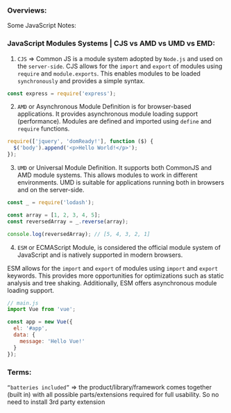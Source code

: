 ### Overviews:
Some JavaScript Notes:

### JavaScript Modules Systems | CJS vs AMD vs UMD vs EMD:

1. `CJS` => Common JS is a module system adopted by `Node.js` and used on the `server-side`. CJS allows for the `import` and `export` of modules using `require` and `module.exports`. This enables modules to be loaded `synchronously` and provides a simple syntax.
```js
const express = require('express');
```

2. `AMD` or Asynchronous Module Definition is for browser-based applications. It provides asynchronous module loading support (performance). Modules are defined and imported using `define` and `require` functions.

```js
require(['jquery', 'domReady!'], function ($) {
  $('body').append('<p>Hello World!</p>');
});
```

3. `UMD` or Universal Module Definition. It supports both CommonJS and AMD module systems. This allows modules to work in different environments. UMD is suitable for applications running both in browsers and on the server-side.

```js
const _ = require('lodash');

const array = [1, 2, 3, 4, 5];
const reversedArray = _.reverse(array);

console.log(reversedArray); // [5, 4, 3, 2, 1]
```

4. `ESM` or ECMAScript Module, is considered the official module system of JavaScript and is natively supported in modern browsers. 

ESM allows for the `import` and `export` of modules using `import` and `export` keywords. This provides more opportunities for optimizations such as static analysis and tree shaking. Additionally, ESM offers asynchronous module loading support.

```js
// main.js
import Vue from 'vue';

const app = new Vue({
  el: '#app',
  data: {
    message: 'Hello Vue!'
  }
});
```

### Terms:
`“batteries included”` => the product/library/framework comes together (built in) with all possible parts/extensions required for full usability. So no need to install 3rd party extension